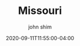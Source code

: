 ---
date: 2020-09-11T11:55:00-04:00
title: "Missouri"
ab: "MO"
seo_title: "List of all current and former Missouri Governor"
description: List of all current and former Missouri Governor
author: john shim
url: /missouri/
weight: 1
---